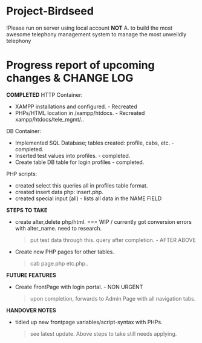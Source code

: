 # Project-Birdseed
!Please run on server using local account **NOT** A.
to build the most awesome telephony management system to manage the most unweildly telephony 

# Progress report of upcoming changes & CHANGE LOG #
**COMPLETED**
HTTP Container:
- XAMPP installations and configured. - Recreated
- PHPs/HTML location in /xampp/htdocs. - Recreated xampp/htdocs/tele_mgmt/..

DB Container:
- Implemented SQL Database; tables created: profile, cabs, etc. - completed.
- Inserted test values into profiles. - completed.
- Create table DB table for login profiles - completed.

PHP scripts:
- created select this queries all in profiles table format.
- created insert data php: insert.php.
- created special input (all) - lists all data in the NAME FIELD

**STEPS TO TAKE**
    
- create alter,delete php/html. === WIP / currently got conversion errors with alter_name. need to research.
    > put test data through this. 
    > query after completion. - AFTER ABOVE
        
- Create new PHP pages for other tables. 
  > cab page.php
  > etc.php..
 
 
 **FUTURE FEATURES**
- Create FrontPage with login portal. - NON URGENT
  > upon completion, forwards to Admin Page with all navigation tabs.
  
 
**HANDOVER NOTES**
- tidied up new frontpage variables/script-syntax with PHPs.
    > see latest update.
    > Above steps to take still needs applying.
    


